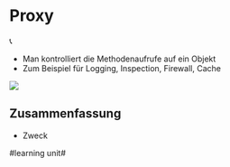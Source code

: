 
# Proxy
📞

- Man kontrolliert die Methodenaufrufe auf ein Objekt
- Zum Beispiel für Logging, Inspection, Firewall, Cache

![][image-1]

## Zusammenfassung
- Zweck

[image-1]:	assets/Bildschirmfoto%202020-09-23%20um%2009.28.28.png

#learning unit#